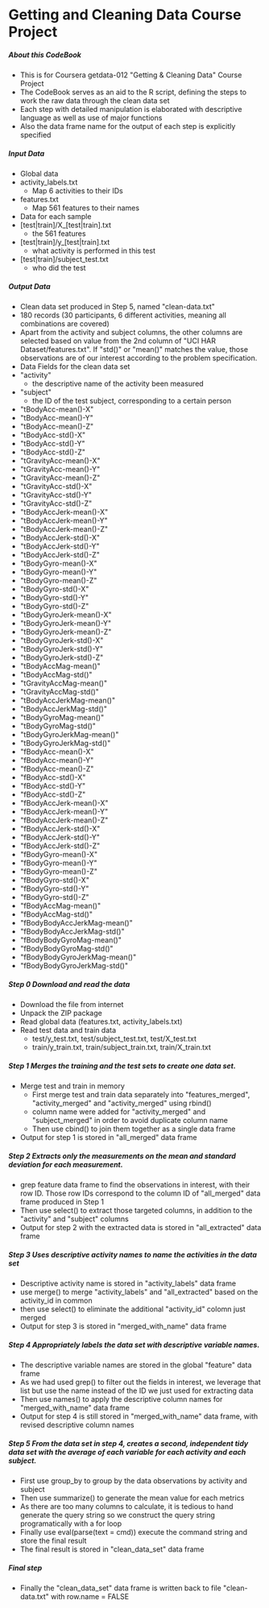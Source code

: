# Getting and Cleaning Data Course Project

##### About this CodeBook
* This is for Coursera getdata-012 "Getting & Cleaning Data" Course Project
* The CodeBook serves as an aid to the R script, defining the steps to work the raw data through the clean data set
* Each step with detailed manipulation is elaborated with descriptive language as well as use of major functions
* Also the data frame name for the output of each step is explicitly specified

##### Input Data
 * Global data
  * activity_labels.txt
    - Map 6 activities to their IDs
  * features.txt
    - Map 561 features to their names
 * Data for each sample
  * [test|train]/X_[test|train].txt
    - the 561 features
  * [test|train]/y_[test|train].txt
    - what activity is performed in this test
  * [test|train]/subject_test.txt
    - who did the test

##### Output Data
 * Clean data set produced in Step 5, named "clean-data.txt"
  * 180 records (30 participants, 6 different activities, meaning all combinations are covered)
  * Apart from the activity and subject columns, the other columns are selected based on value from the 2nd column of "UCI HAR Dataset/features.txt". If "std()" or "mean()" matches the value, those observations are of our interest according to the problem specification.
 * Data Fields for the clean data set
  * "activity"
    - the descriptive name of the activity been measured
  * "subject"
    - the ID of the test subject, corresponding to a certain person
  * "tBodyAcc-mean()-X"
  * "tBodyAcc-mean()-Y"
  * "tBodyAcc-mean()-Z"
  * "tBodyAcc-std()-X"
  * "tBodyAcc-std()-Y"
  * "tBodyAcc-std()-Z"
  * "tGravityAcc-mean()-X"
  * "tGravityAcc-mean()-Y"
  * "tGravityAcc-mean()-Z"
  * "tGravityAcc-std()-X"
  * "tGravityAcc-std()-Y"
  * "tGravityAcc-std()-Z"
  * "tBodyAccJerk-mean()-X"
  * "tBodyAccJerk-mean()-Y"
  * "tBodyAccJerk-mean()-Z"
  * "tBodyAccJerk-std()-X"
  * "tBodyAccJerk-std()-Y"
  * "tBodyAccJerk-std()-Z"
  * "tBodyGyro-mean()-X"
  * "tBodyGyro-mean()-Y"
  * "tBodyGyro-mean()-Z"
  * "tBodyGyro-std()-X"
  * "tBodyGyro-std()-Y"
  * "tBodyGyro-std()-Z"
  * "tBodyGyroJerk-mean()-X"
  * "tBodyGyroJerk-mean()-Y"
  * "tBodyGyroJerk-mean()-Z"
  * "tBodyGyroJerk-std()-X"
  * "tBodyGyroJerk-std()-Y"
  * "tBodyGyroJerk-std()-Z"
  * "tBodyAccMag-mean()"
  * "tBodyAccMag-std()"
  * "tGravityAccMag-mean()"
  * "tGravityAccMag-std()"
  * "tBodyAccJerkMag-mean()"
  * "tBodyAccJerkMag-std()"
  * "tBodyGyroMag-mean()"
  * "tBodyGyroMag-std()"
  * "tBodyGyroJerkMag-mean()"
  * "tBodyGyroJerkMag-std()"
  * "fBodyAcc-mean()-X"
  * "fBodyAcc-mean()-Y"
  * "fBodyAcc-mean()-Z"
  * "fBodyAcc-std()-X"
  * "fBodyAcc-std()-Y"
  * "fBodyAcc-std()-Z"
  * "fBodyAccJerk-mean()-X"
  * "fBodyAccJerk-mean()-Y"
  * "fBodyAccJerk-mean()-Z"
  * "fBodyAccJerk-std()-X"
  * "fBodyAccJerk-std()-Y"
  * "fBodyAccJerk-std()-Z"
  * "fBodyGyro-mean()-X"
  * "fBodyGyro-mean()-Y"
  * "fBodyGyro-mean()-Z"
  * "fBodyGyro-std()-X"
  * "fBodyGyro-std()-Y"
  * "fBodyGyro-std()-Z"
  * "fBodyAccMag-mean()"
  * "fBodyAccMag-std()"
  * "fBodyBodyAccJerkMag-mean()"
  * "fBodyBodyAccJerkMag-std()"
  * "fBodyBodyGyroMag-mean()"
  * "fBodyBodyGyroMag-std()"
  * "fBodyBodyGyroJerkMag-mean()"
  * "fBodyBodyGyroJerkMag-std()"

##### Step 0 Download and read the data
  * Download the file from internet
  * Unpack the ZIP package
  * Read global data (features.txt, activity_labels.txt)
  * Read test data and train data
    * test/y_test.txt, test/subject_test.txt, test/X_test.txt
    * train/y_train.txt, train/subject_train.txt, train/X_train.txt

##### Step 1 Merges the training and the test sets to create one data set.
  * Merge test and train in memory
    * First merge test and train data separately into "features_merged", "activity_merged" and "activity_merged" using rbind()
    * column name were added for "activity_merged" and "subject_merged" in order to avoid duplicate column name
    * Then use cbind() to join them together as a single data frame
  * Output for step 1 is stored in "all_merged" data frame

##### Step 2 Extracts only the measurements on the mean and standard deviation for each measurement.
  * grep feature data frame to find the observations in interest, with their row ID. Those row IDs correspond to the column ID of "all_merged" data frame produced in Step 1
  * Then use select() to extract those targeted columns, in addition to the "activity" and "subject" columns
  * Output for step 2 with the extracted data is stored in "all_extracted" data frame

##### Step 3 Uses descriptive activity names to name the activities in the data set
  * Descriptive activity name is stored in "activity_labels" data frame
  * use merge() to merge "activity_labels" and "all_extracted" based on the activity_id in common
  * then use select() to eliminate the additional "activity_id" colomn just merged
  * Output for step 3 is stored in "merged_with_name" data frame

##### Step 4 Appropriately labels the data set with descriptive variable names.
  * The descriptive variable names are stored in the global "feature" data frame
  * As we had used grep() to filter out the fields in interest, we leverage that list but use the name instead of the ID we just used for extracting data
  * Then use names() to apply the descriptive column names for "merged_with_name" data frame
  * Output for step 4 is still stored in "merged_with_name" data frame, with revised descriptive column names

##### Step 5 From the data set in step 4, creates a second, independent tidy data set with the average of each variable for each activity and each subject.
  * First use group_by to group by the data observations by activity and subject
  * Then use summarize() to generate the mean value for each metrics
  * As there are too many columns to calculate, it is tedious to hand generate the query string so we construct the query string programatically with a for loop
  * Finally use eval(parse(text = cmd)) execute the command string and store the final result
  * The final result is stored in "clean_data_set" data frame

##### Final step
  * Finally the "clean_data_set" data frame is written back to file "clean-data.txt" with row.name = FALSE

